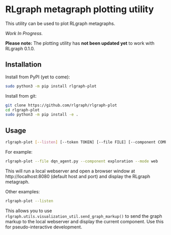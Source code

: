 RLgraph metagraph plotting utility
==================================

This utility can be used to plot RLgraph metagraphs.

*Work In Progress.*

**Please note:** The plotting utility has **not been updated yet** to work with RLgraph 0.1.0.

## Installation

Install from PyPI (yet to come):

```bash
sudo python3 -m pip install rlgraph-plot
```

Install from git:

```bash
git clone https://github.com/rlgraph/rlgraph-plot
cd rlgraph-plot
sudo python3 -m pip install -e .
```

## Usage

```bash
rlgraph-plot [--listen] [--token TOKEN] [--file FILE] [--component COMPONENT] [--mode MODE] [--host HOST] [--port PORT]
```

For example:

```bash
rlgraph-plot --file dqn_agent.py --component exploration --mode web
```

This will run a local webserver and open a browser window at http://localhost:8080 (default host and port) and
display the RLgraph metagraph.

Other examples:

```bash
rlgraph-plot --listen
```

This allows you to use `rlgraph.utils.visualization_util.send_graph_markup()` to send the graph markup to the local
webserver and display the current component. Use this for pseudo-interactive development.
